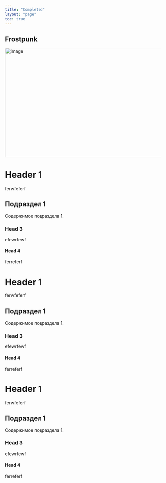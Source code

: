 ```yaml
---
title: "Completed"
layout: "page"
toc: true
---
```


## Frostpunk

<img width="616" height="353" alt="image" src="https://github.com/user-attachments/assets/0eb49063-c3c0-49de-bf30-15c2fee20e2f" />


# Header 1

ferwfeferf

## Подраздел 1

Содержимое подраздела 1.

### Head 3

efewrfewf

#### Head 4

ferreferf

# Header 1

ferwfeferf

## Подраздел 1

Содержимое подраздела 1.

### Head 3

efewrfewf

#### Head 4

ferreferf

# Header 1

ferwfeferf

## Подраздел 1

Содержимое подраздела 1.

### Head 3

efewrfewf

#### Head 4

ferreferf
